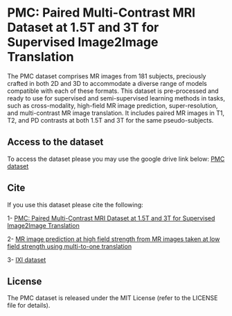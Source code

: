 # PMC: Paired Multi-Contrast MRI Dataset at 1.5T and 3T for Supervised Image2Image Translation
The PMC dataset comprises MR images from 181 subjects, preciously crafted in both 2D and 3D to accommodate a diverse range of models compatible with each of these formats. This dataset is pre-processed and ready to use for supervised and semi-supervised learning methods in tasks, such as cross-modality, high-field MR image prediction, super-resolution, and multi-contrast MR image translation. It includes paired MR images in T1, T2, and PD contrasts at both 1.5T and 3T for the same pseudo-subjects.
## Access to the dataset
To access the dataset please you may use the google drive link below:
[PMC dataset](https://drive.google.com/file/d/1ltkXcyXw7M2OtLrrvcsYel_3GLOoLkQ0/view?usp=sharing)
## Cite
If you use this dataset please cite the following:

1- [PMC: Paired Multi-Contrast MRI Dataset at 1.5T and 3T for Supervised
Image2Image Translation](https://ceur-ws.org/Vol-3649/Paper21.pdf)

2- [MR image prediction at high field strength from MR images taken at low field strength using multi-to-one translation](https://proceedings.cmbes.ca/index.php/proceedings/article/view/1034)

3- [IXI dataset](https://brain-development.org/ixi-dataset/)

## License
The PMC dataset is released under the MIT License (refer to the LICENSE file for details).

